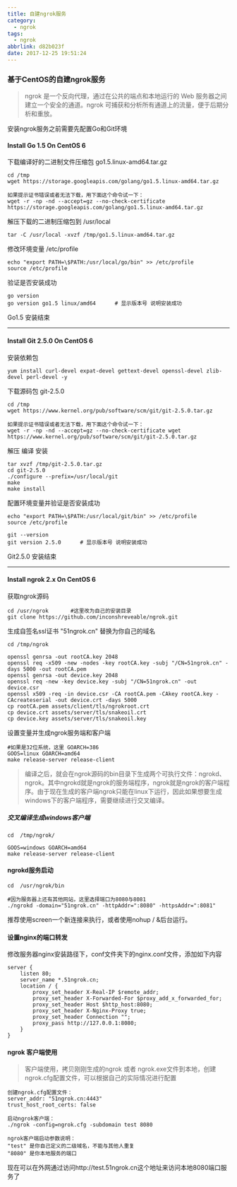 ```yaml
---
title: 自建ngrok服务
category:
  - ngrok
tags:
  - ngrok
abbrlink: d82b023f
date: 2017-12-25 19:51:24
---
```

### 基于CentOS的自建ngrok服务

> ngrok 是一个反向代理，通过在公共的端点和本地运行的 Web 服务器之间建立一个安全的通道。ngrok 可捕获和分析所有通道上的流量，便于后期分析和重放。

安装ngrok服务之前需要先配置Go和Git环境

#### Install Go 1.5 On CentOS 6
下载编译好的二进制文件压缩包 go1.5.linux-amd64.tar.gz

```
cd /tmp
wget https://storage.googleapis.com/golang/go1.5.linux-amd64.tar.gz

如果提示证书错误或者无法下载，用下面这个命令试一下：
wget -r -np -nd --accept=gz --no-check-certificate https://storage.googleapis.com/golang/go1.5.linux-amd64.tar.gz
```
 <!-- more -->
解压下载的二进制压缩包到  /usr/local

```
tar -C /usr/local -xvzf /tmp/go1.5.linux-amd64.tar.gz
```

修改环境变量 /etc/profile

```
echo "export PATH=\$PATH:/usr/local/go/bin" >> /etc/profile
source /etc/profile
```

验证是否安装成功

```
go version
go version go1.5 linux/amd64      # 显示版本号 说明安装成功
```

Go1.5 安装结束

---

#### Install Git 2.5.0 On CentOS 6

安装依赖包

```
yum install curl-devel expat-devel gettext-devel openssl-devel zlib-devel perl-devel -y
```

下载源码包 git-2.5.0

```
cd /tmp
wget https://www.kernel.org/pub/software/scm/git/git-2.5.0.tar.gz

如果提示证书错误或者无法下载，用下面这个命令试一下：
wget -r -np -nd --accept=gz --no-check-certificate wget https://www.kernel.org/pub/software/scm/git/git-2.5.0.tar.gz
```
解压 编译 安装
```
tar xvzf /tmp/git-2.5.0.tar.gz
cd git-2.5.0
./configure --prefix=/usr/local/git
make
make install
```
配置环境变量并验证是否安装成功
```
echo "export PATH=\$PATH:/usr/local/git/bin" >> /etc/profile
source /etc/profile

git --version
git version 2.5.0      # 显示版本号 说明安装成功
```

Git2.5.0 安装结束

---

#### Install ngrok 2.x On CentOS 6

获取ngrok源码
```
cd /usr/ngrok       #这里改为自己的安装目录
git clone https://github.com/inconshreveable/ngrok.git
```

生成自签名ssl证书 "51ngrok.cn" 替换为你自己的域名

```
cd /tmp/ngrok

openssl genrsa -out rootCA.key 2048
openssl req -x509 -new -nodes -key rootCA.key -subj "/CN=51ngrok.cn" -days 5000 -out rootCA.pem
openssl genrsa -out device.key 2048
openssl req -new -key device.key -subj "/CN=51ngrok.cn" -out device.csr
openssl x509 -req -in device.csr -CA rootCA.pem -CAkey rootCA.key -CAcreateserial -out device.crt -days 5000
cp rootCA.pem assets/client/tls/ngrokroot.crt
cp device.crt assets/server/tls/snakeoil.crt
cp device.key assets/server/tls/snakeoil.key
```

设置变量并生成ngrok服务端和客户端
```
#如果是32位系统，这里 GOARCH=386
GOOS=linux GOARCH=amd64
make release-server release-client 
```

> 编译之后，就会在ngrok源码的bin目录下生成两个可执行文件：ngrokd、ngrok。其中ngrokd就是ngrok的服务端程序，ngrok就是ngrok的客户端程序。由于现在生成的客户端ngrok只能在linux下运行，因此如果想要生成windows下的客户端程序，需要继续进行交叉编译。

##### 交叉编译生成windows客户端

```
cd  /tmp/ngrok/

GOOS=windows GOARCH=amd64
make release-server release-client
```

#### ngrokd服务启动

```
cd  /usr/ngrok/bin

#因为服务器上还有其他网站，这里选择端口为8080与8081
./ngrokd -domain="51ngrok.cn" -httpAddr=":8080" -httpsAddr=":8081" 
```
推荐使用screen一个新连接来执行，或者使用nohup / &后台运行。

#### 设置nginx的端口转发
修改服务器nginx安装路径下，conf文件夹下的nginx.conf文件，添加如下内容

```
server {
    listen 80;
    server_name *.51ngrok.cn;
    location / {
        proxy_set_header X-Real-IP $remote_addr;
        proxy_set_header X-Forwarded-For $proxy_add_x_forwarded_for;
        proxy_set_header Host $http_host:8080;
        proxy_set_header X-Nginx-Proxy true;
        proxy_set_header Connection "";
        proxy_pass http://127.0.0.1:8080;
    }
}
```

#### ngrok 客户端使用

> 客户端使用，拷贝刚刚生成的ngrok 或者 ngrok.exe文件到本地，创建ngrok.cfg配置文件，可以根据自己的实际情况进行配置

```
创建ngrok.cfg配置文件：
server_addr: "51ngrok.cn:4443"
trust_host_root_certs: false

启动ngrok客户端：
./ngrok -config=ngrok.cfg -subdomain test 8080

ngrok客户端启动参数说明：
"test" 是你自己定义的二级域名，不能与其他人重复
"8080" 是你本地服务的端口
```

现在可以在外网通过访问http://test.51ngrok.cn这个地址来访问本地8080端口服务了